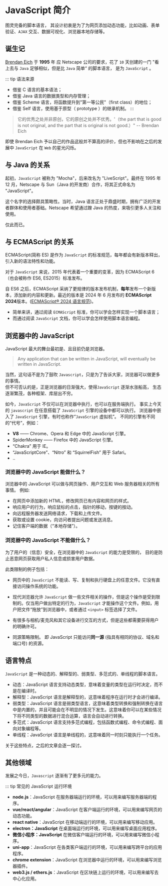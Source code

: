 # JavaScript 简介

图灵完备的脚本语言， 其设计初衷是为了为网页添加动态功能，比如动画、表单验证、`AJAX` 交互、数据可视化、浏览器本地存储等。

## 诞生记

[Brendan Eich](https://en.wikipedia.org/wiki/Brendan_Eich) 于 **1995** 年 应 Netscape 公司的要求，花了 `10` 天创建的一门 "看上去与 `Java` 足够相似，但是比 `Java` 简单“ 的脚本语言， 是为 `JavaScript` 。

::: tip 语法来源

- 借鉴 C 语言的基本语法；
- 借鉴 Java 语言的数据类型和内存管理；
- 借鉴 Scheme 语言，将函数提升到"第一等公民"（first class）的地位；
- 借鉴 Self 语言，使用基于原型（ prototype ）的继承机制。
  :::

> 它的优秀之处并非原创，它的原创之处并不优秀。'（the part that is good is not original, and the part that is original is not good.）" -- Brendan Eich

即使 Brendan Eich 予以自己的作品这般并不算高的评价，但也不影响在之后的发展中 `JavaScript` 在 `Web` 的星光闪烁。

## 与 Java 的关系

起初，`JavaScript` 被称为 "Mocha"，后来改名为 "LiveScript"。最终在 1995 年 12 月，Netscape 与 Sun（Java 的开发商）合作，将其正式命名为 "JavaScript"。

这个名字的选择颇具策略性。当时，Java 语言正处于鼎盛时期，拥有广泛的开发者群体和使用者基础。Netscape 希望通过蹭 Java 的热度，来吸引更多人关注和使用。

仅此而已。

## 与 ECMAScript 的关系

ECMAScript(简称 ES) 是作为 `JavaScript` 的标准规范，每年都会有新版本释出，引入新的语法特性和功能。

对于 `JavaScript` 来说，2015 年代表着一个重要的变革，因为 ECMAScript 6（也会被称作 ES6, ES2015）标准发布。

自 ES6 之后，ECMAScript 采纳了更规律的版本发布机制，**每年**发布一个新版本，添加新的内容和更新。最近的版本是 2024 年 6 月发布的 **ECMAScript 2024**版本。([ECMAScript® 2024 语言规范](https://www.w3schools.com/js/js_2024.asp))。

- 简单来讲，通过阅读 `ECMAScript` 标准，你可以学会怎样实现一个脚本语言；
- 而通过阅读 `JavaScript` 文档，你可以学会怎样使用脚本语言编程。

## 浏览器中的 JavaScript

JavaScript 最大的舞台最初是、且目前仍是浏览器。

> Any application that can be written in JavaScript, will eventually be written in JavaScript.

当然，这句话不是为了鼓吹 `Javascript`，只是为了告诉大家，浏览器可以做更多的事情。  
但不可否认的是，正是浏览器的日渐强大，使得`JavaScript` 逐渐水涨船高， 生态逐渐繁茂，各种框架、库层出不穷。

如今，`JavaScript` 不仅可以在浏览器中执行，也可以在服务端执行。 事实上今天的 `javascript` 在任意搭载了 `JavaScript` 引擎的设备中都可以执行。
浏览器中嵌入了 `JavaScript` 引擎，有时也称作“`JavaScript` 虚拟机”。
不同的引擎有不同的“代号”，例如：

- **V8** —— Chrome、Opera 和 Edge 中的 JavaScript 引擎。
- SpiderMonkey —— Firefox 中的 JavaScript 引擎。
- “Chakra” 用于 IE。
- “JavaScriptCore”、“Nitro” 和 “SquirrelFish” 用于 Safari。
- ..

### 浏览器中的 JavaScript 能做什么？

浏览器中的 JavaScript 可以做与网页操作、用户交互和 Web 服务器相关的所有事情。
例如:

- 在网页中添加新的 HTML，修改网页已有内容和网页的样式。
- 响应用户的行为，响应鼠标的点击，指针的移动，按键的按动。
- 向远程服务器发送网络请求，下载和上传文件。
- 获取或设置 cookie，向访问者提出问题或发送消息。
- 记住客户端的数据（“本地存储”）。

### 浏览器中的 JavaScript 不能做什么？

为了用户的（信息）安全，在浏览器中的 `JavaScript` 的能力是受限的， 目的是防止恶意网页获取用户私人信息或损害用户数据。

此类限制的例子包括：

- 网页中的 `JavaScript` 不能读、写、复制和执行硬盘上的任意文件。它没有直接访问操作系统的功能。

- 现代浏览器允许 `JavaScript` 做一些文件相关的操作，但是这个操作是受到限制的。仅当用户做出特定的行为，`JavaScript` 才能操作这个文件。例如，用户把文件“拖放”到浏览器中，或者通过 `<input>` 标签选择了文件。

- 有很多与相机/麦克风和其它设备进行交互的方式，但是这些都需要获得用户的明确许可。

- 同源策略限制。 即 JavaScript 只能访问**同一源** (指具有相同的协议、域名和端口号) 的资源。

## 语言特点

`JavaScript` 是一种动态的、解释型的、弱类型、多范式的、单线程的脚本语言。

- 动态：JavaScript 语言支持动态类型，意味着变量的类型在运行时决定，而不是在编译时。
- 解释型：JavaScript 语言是解释型的，这意味着程序在运行时才会进行编译。
- 弱类型：JavaScript 语言是弱类型语言，这意味着类型转换和强制转换在语言中是内置的，并且可能会在不明显的情况下发生。这意味着你可以在某些情况下将不同类型的数据进行混合运算，语言会自动进行转换。
- 多范式：JavaScript 语言支持多范式编程，包括函数式编程、命令式编程、面向对象编程等。
- 单线程：JavaScript 语言是单线程的，这意味着同一时刻只能执行一个任务。

关于这些特点，之后的文章会逐一探讨。

## 其他领域

发展之今日，`Javascript` 逐渐有了更多元的能力。

::: tip 常见的 JavaScript 运行环境

- **node.js**：JavaScript 在服务器端运行的环境，可以用来编写服务器端的程序。
- **vue/react/angular**：JavaScript 在客户端运行的环境，可以用来编写网页的动态功能。
- **react native**：JavaScript 在移动端运行的环境，可以用来编写移动应用。
- **electron：JavaScript** 在桌面端运行的环境，可以用来编写桌面应用程序。
- **微信小程序：JavaScript** 在微信客户端运行的环境，可以用来编写微信小程序。
- **uni-app**：JavaScript 在各类客户端运行的环境，可以用来编写跨平台的应用程序。
- **chrome extension**：JavaScript 在浏览器中运行的环境，可以用来编写浏览器插件。
- **web3.js / ethers.js**：JavaScript 在区块链上运行的环境，可以用来编写去中心化应用。
